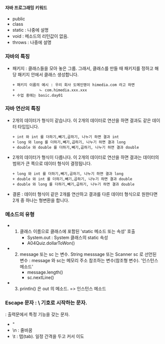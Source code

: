 
#### 자바 프로그래밍 키워드

- public
- class
- static : 나중에 설명
- void : 메소드의 리턴값이 없음.
- throws : 나중에 설명

### 자바의 특징

- 패키지 : 클래스들을 모아 놓은 그룹. 그래서, 클래스를 만들 때 패키지를 정하고 해당 패키지 안에서 클래스 생성합니다.

      + 패키지 이름의 예시 : 우리 회사 도메인명이 himedia.com 라고 하면
      +           ㄴ com.himedia.xxx.xxx
      + 수업 중에는 basic.day01

### 자바 연산의 특징

- 2개의 데이터가 형식이 같습니다. 이 2개의 데이터로 연산을 하면 결과도 같은 데이터 타입입니다.
 
      + int 와 int 를 더하기,빼기,곱하기, 나누기 하면 결과 int
      + long 와 long 를 더하기,빼기,곱하기, 나누기 하면 결과 long
      + double 와 double 를 더하기,빼기,곱하기, 나누기 하면 결과 double

- 2개의 데이터가 형식이 다릅니다. 이 2개의 데이터로 연산을 하면 결과는
데이터의 범위가 큰 쪽으로 데이터 형식이 결정됩니다.

      + long 와 int 를 더하기,빼기,곱하기, 나누기 하면 결과 long
      + double 와 int 를 더하기,빼기,곱하기, 나누기 하면 결과 double
      + double 와 long 를 더하기,빼기,곱하기, 나누기 하면 결과 double

- 결론 : 데이터 형식이 같은 2개를 연산하고 결과를 다른 데이터 형식으로 원한다면 2개 중 하나는 형변환을 합니다. 


### 메소드의 유형

- 1. 클래스 이름으로 클래스에 포함된 'static 메소드 또는 속성' 호출
      - System.out   : System 클래스의 static 속성
      - A04Quiz.dollarToWon()


- 2. message 또는 sc 는 변수. String messsage 또는 Scanner sc 로 선언된 변수
     : message 와 sc는 메모리 주소 참조하는 변수(참조형 변수). '인스턴스 메소드'
      - message.length()  
      - sc.nextLine()

- 3. println() 은 out 의 메소드. => 인스턴스 메소드


### Escape 문자 : \ 기호로 시작하는 문자.

: 출력문에서 특정 기능을 갖는 문자. 

- \"
- \n  : 줄바꿈
- \t  : 탭(tab). 일정 간격을 두고 커서 이도
